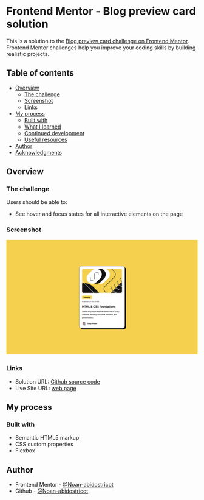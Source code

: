 # Frontend Mentor - Blog preview card solution

This is a solution to the [Blog preview card challenge on Frontend Mentor](https://www.frontendmentor.io/challenges/blog-preview-card-ckPaj01IcS). Frontend Mentor challenges help you improve your coding skills by building realistic projects. 

## Table of contents

- [Overview](#overview)
  - [The challenge](#the-challenge)
  - [Screenshot](#screenshot)
  - [Links](#links)
- [My process](#my-process)
  - [Built with](#built-with)
  - [What I learned](#what-i-learned)
  - [Continued development](#continued-development)
  - [Useful resources](#useful-resources)
- [Author](#author)
- [Acknowledgments](#acknowledgments)


## Overview

### The challenge

Users should be able to:

- See hover and focus states for all interactive elements on the page

### Screenshot

![](./image-preview.png)


### Links

- Solution URL: [Github source code](https://github.com/Noan-abidostricot/Blog-preview-card)
- Live Site URL: [web page](https://noan-abidostricot.github.io/Blog-preview-card/)

## My process

### Built with

- Semantic HTML5 markup
- CSS custom properties
- Flexbox



## Author

- Frontend Mentor - [@Noan-abidostricot](https://www.frontendmentor.io/profile/Noan-abidostricot)
- Github - [@Noan-abidostricot](https://github.com/Noan-abidostricot)
